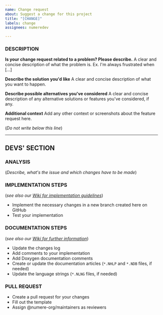 ```yaml
---
name: Change request
about: Suggest a change for this project
title: "[CHANGE]"
labels: change
assignees: numeredev

---
```


### DESCRIPTION
**Is your change request related to a problem? Please describe.**
A clear and concise description of what the problem is. Ex. I'm always frustrated when [...]

**Describe the solution you'd like**
A clear and concise description of what you want to happen.

**Describe possible alternatives you've considered**
A clear and concise description of any alternative solutions or features you've considered, if any.

**Additional context**
Add any other context or screenshots about the feature request here.

(*Do not write below this line*)

-----------------------------------------------------
## DEVS' SECTION
### ANALYSIS
(*Describe, what's the issue and which changes have to be made*)

### IMPLEMENTATION STEPS
(*see also our [Wiki for implementation guidelines](https://github.com/numeredev/NumeRe/wiki/HowTo:-Contribute-Code)*)
- Implement the necessary changes in a new branch created here on GitHub
- Test your implementation

### DOCUMENTATION STEPS
(*see also our [Wiki for further information](https://github.com/numeredev/NumeRe/wiki/HowTo:-Create-Language-Strings)*)
- Update the changes log
- Add comments to your implementation
- Add Doxygen documentation comments
- Create or update the documentation articles (`*.NHLP` and `*.NDB` files, if needed)
- Update the language strings (`*.NLNG` files, if needed)

### PULL REQUEST
- Create a pull request for your changes
- Fill out the template
- Assign @numere-org/maintainers as reviewers
